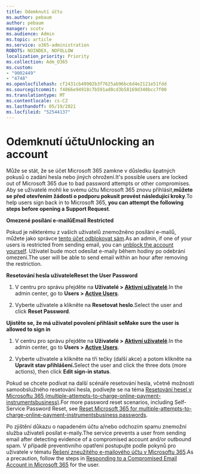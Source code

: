 ```yaml
---
title: Odemknutí účtu
ms.author: pebaum
author: pebaum
manager: scotv
ms.audience: Admin
ms.topic: article
ms.service: o365-administration
ROBOTS: NOINDEX, NOFOLLOW
localization_priority: Priority
ms.collection: Adm_O365
ms.custom:
- "9002449"
- "4748"
ms.openlocfilehash: cf2431cb49902b3f7625ab96bc6d4e2121e51fdd
ms.sourcegitcommit: f4866e94918c7b591ad0cd3b58169d340bcc7f00
ms.translationtype: MT
ms.contentlocale: cs-CZ
ms.lasthandoff: 05/19/2021
ms.locfileid: "52544137"
---
```

# <a name="unlocking-an-account"></a><span data-ttu-id="0970e-102">Odemknutí účtu</span><span class="sxs-lookup"><span data-stu-id="0970e-102">Unlocking an account</span></span>

<span data-ttu-id="0970e-103">Může se stát, že se účet Microsoft 365 zamkne v důsledku špatných pokusů o zadání hesla nebo jiných ohrožení.</span><span class="sxs-lookup"><span data-stu-id="0970e-103">It's possible users are locked out of Microsoft 365 due to bad password attempts or other compromises.</span></span> <span data-ttu-id="0970e-104">Aby se uživatelé mohli ke svému účtu Microsoft 365 znovu přihlásit,**můžete se před otevřením žádosti o podporu pokusit provést následující kroky**.</span><span class="sxs-lookup"><span data-stu-id="0970e-104">To help users sign back in to Microsoft 365, **you can attempt the following steps before opening a Support Request**.</span></span> 

<span data-ttu-id="0970e-105">**Omezené posílání e-mailů**</span><span class="sxs-lookup"><span data-stu-id="0970e-105">**Email Restricted**</span></span>

<span data-ttu-id="0970e-106">Pokud je některému z vašich uživatelů znemožněno posílání e-mailů, můžete jako správce [tento účet odblokovat sám](/microsoft-365/security/office-365-security/removing-user-from-restricted-users-portal-after-spam).</span><span class="sxs-lookup"><span data-stu-id="0970e-106">As an admin, if one of your users is restricted from sending email, you can [unblock the account yourself](/microsoft-365/security/office-365-security/removing-user-from-restricted-users-portal-after-spam).</span></span> <span data-ttu-id="0970e-107">Uživatel bude moct odesílat e-maily během hodiny po odebrání omezení.</span><span class="sxs-lookup"><span data-stu-id="0970e-107">The user will be able to send email within an hour after removing the restriction.</span></span>

<span data-ttu-id="0970e-108">**Resetování hesla uživatele**</span><span class="sxs-lookup"><span data-stu-id="0970e-108">**Reset the User Password**</span></span>

1. <span data-ttu-id="0970e-109">V centru pro správu přejděte na **Uživatelé > [Aktivní uživatelé](https://admin.microsoft.com/Adminportal/Home?source=applauncher#/users)**.</span><span class="sxs-lookup"><span data-stu-id="0970e-109">In the admin center, go to **Users > [Active Users](https://admin.microsoft.com/Adminportal/Home?source=applauncher#/users)**.</span></span>

2. <span data-ttu-id="0970e-110">Vyberte uživatele a klikněte na **Resetovat heslo**.</span><span class="sxs-lookup"><span data-stu-id="0970e-110">Select the user and click **Reset Password**.</span></span>

<span data-ttu-id="0970e-111">**Ujistěte se, že má uživatel povolení přihlásit se**</span><span class="sxs-lookup"><span data-stu-id="0970e-111">**Make sure the user is allowed to sign in**</span></span>

1. <span data-ttu-id="0970e-112">V centru pro správu přejděte na **Uživatelé > [Aktivní uživatelé](https://admin.microsoft.com/Adminportal/Home?source=applauncher#/users)**.</span><span class="sxs-lookup"><span data-stu-id="0970e-112">In the admin center, go to **Users > [Active Users](https://admin.microsoft.com/Adminportal/Home?source=applauncher#/users)**.</span></span>

2. <span data-ttu-id="0970e-113">Vyberte uživatele a klikněte na tři tečky (další akce) a potom klikněte na **Upravit stav přihlášení.**</span><span class="sxs-lookup"><span data-stu-id="0970e-113">Select the user and click the three dots (more actions), then click **Edit sign-in status**.</span></span>

<span data-ttu-id="0970e-114">Pokud se chcete podívat na další scénáře resetování hesla, včetně možnosti samoobslužného resetování hesla, podívejte se na téma [Resetování hesel v Microsoftu 365 (multiple-attempts-to-charge-online-payment-instrumentsbusiness)](/microsoft-365/admin/add-users/reset-passwords).</span><span class="sxs-lookup"><span data-stu-id="0970e-114">For more password reset scenarios, including Self-Service Password Reset, see [Reset Microsoft 365 for multiple-attempts-to-charge-online-payment-instrumentsbusiness passwords](/microsoft-365/admin/add-users/reset-passwords).</span></span>

<span data-ttu-id="0970e-115">Po zjištění důkazu o napadeném účtu a/nebo odchozím spamu znemožní služba uživateli posílat e-maily.</span><span class="sxs-lookup"><span data-stu-id="0970e-115">The service prevents a user from sending email after detecting evidence of a compromised account and/or outbound spam.</span></span> <span data-ttu-id="0970e-116">V případě preventivního opatření postupujte podle pokynů pro uživatele v tématu [Řešení zneužitého e-mailového účtu v Microsoftu 365](/microsoft-365/security/office-365-security/responding-to-a-compromised-email-account).</span><span class="sxs-lookup"><span data-stu-id="0970e-116">As a precaution, follow the steps in [Responding to a Compromised Email Account in Microsoft 365](/microsoft-365/security/office-365-security/responding-to-a-compromised-email-account) for the user.</span></span>
